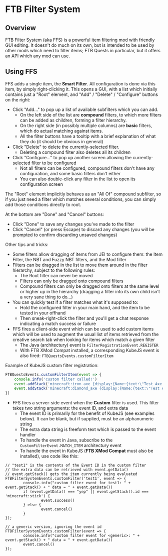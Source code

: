 # FTB Filter System

## Overview

FTB Filter System (aka FFS) is a powerful item filtering mod with friendly GUI editing. It doesn't do much on its own,
but is intended to be used by other mods which need to filter items; FTB Quests in particular, but it offers an API
which any mod can use.

## Using FFS

FFS adds a single item, the **Smart Filter**. All configuration is done via this item, by simply right-clicking it.
This opens a GUI, with a list which initially contains just a "Root" element, and "Add" / "Delete" / "Configure" buttons
on the right:

* Click "Add..." to pop up a list of available subfilters which you can add. 
  * On the left side of the list are **compound** filters, to which more filters can be added as children, forming a filter hierarchy.
  * On the right side (in possibly multiple columns) are **basic** filters, which do actual matching against items.
  * All the filter buttons have a tooltip with a brief explanation of what they do (it should be obvious in general)
* Click "Delete" to delete the currently-selected filter.
  * Deleting a compound filter also deletes all its children
* Click "Configure..." to pop up another screen allowing the currently-selected filter to be configured
  * Not all filters can be configured; compound filters don't have any configuration, and some basic filters don't either
  * You can also double-click any filter in the list to open its configuration screen

The "Root" element implicitly behaves as an "All Of" compound subfilter, so if you just need a filter which matches 
several conditions, you can simply add those conditions directly to root.

At the bottom are "Done" and "Cancel" buttons:
* Click "Done" to save any changes you've made to the filter
* Click "Cancel" (or press Escape) to discard any changes (you will be prompted to confirm discarding unsaved changes)

Other tips and tricks:
* Some filters allow dragging of items from JEI to configure them: the Item Filter, the NBT and Fuzzy NBT filters, and the Mod filter
* Filters can be dragged in the list to move them around in the filter hierarchy, subject to the following rules:
  * The Root filter can never be moved
  * Filters can only be dragged onto compound filters
  * Compound filters can only be dragged onto filters at the same level or higher up in the hierarchy (dragging a filter into its own child isn't a very sane thing to do...)
* You can quickly test if a filter matches what it's supposed to:
  * Hold the configured filter in your main hand, and the item to be tested in your offhand
  * Then sneak-right-click the filter and you'll get a chat response indicating a match success or failure
* FFS fires a client-side event which can be used to add custom items which will be used to augment the usual list of items retrieved from the creative search tab when looking for items which match a given filter
  * The Java (architectury) event is `FilterRegistrationEvent.REGISTER`
  * With FTB XMod Compat installed, a corresponding KubeJS event is also fired: `FTBQuestsEvents.customFilterItem`

Example of KubeJS custom filter registration:

```javascript
FTBQuestsEvents.customFilterItem(event => {
	console.info('custom filter called!')
	event.addStack('minecraft:iron_axe {display:{Name:{text:\"Test Axe!\"}}, Damage: 50}')
	event.addStack('minecraft:diamond_axe {display:{Name:{text:\"Test Axe 2!\"}}, Damage: 300}')
})
```

* FFS fires a server-side event when the **Custom** filter is used. This filter takes two string arguments: the event ID, and extra data
  * The event ID is primarily for the benefit of KubeJS (see examples below). It can be blank, but if supplied, must be an alphanumeric string
  * The extra data string is freeform text which is passed to the event handler
  * To handle the event in Java, subscribe to the `CustomFilterEvent.MATCH_ITEM` architectury event
  * To handle the event in KubeJS (**FTB XMod Compat** must also be installed), use code like this:

```javscript
// "test1" is the contents of the Event ID in the custom filter
// the extra data can be retrieved with event.getData()
// event.getStack() gets the item currently being evaluated
FTBFilterSystemEvents.customFilter('test1', event => {
        console.info("custom filter event for test1: " + event.getStack() + " data = " + event.getData())
        if (event.getData() === "yep" || event.getStack().id === 'minecraft:stick') {
                event.success()
        } else {
                event.cancel()
        }
});

// a generic version, ignoring the event id
FTBFilterSystemEvents.customFilter(event => {
        console.info("custom filter event for <generic>: " + event.getStack() + " data = " + event.getData())
        event.cancel()
});
```